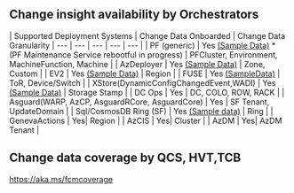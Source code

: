 
## Change insight availability by Orchestrators

| Supported Deployment Systems | Change Data Onboarded | Change Data Granularity 
| --- | --- | --- | --- | --- |
| PF (generic) | Yes [(Sample Data)](https://dataexplorer.azure.com/dashboards/d0357802-00ae-48c7-85a2-5cf02d98de77?p-_startTime=1hours&p-_endTime=now&p-_entityIds=all&p-_region=all&p-_availabilityZone=all&p-_datacenter=all&p-_cluster=all&p-_serviceName=all&p-_entityType=v-pfenvironment&p-_entityType=v-pfenvironment%3Aagg&p-_entityType=v-pfmachine&p-_payload=all&p-_serviceTreeIds=all#66cc3653-ecde-4c2c-9d24-1838d351d4d4) * (PF Maintenance Service rebootful in progress) | PFCluster, Environment, MachineFunction, Machine |
| AzDeployer | Yes [(Sample Data)](https://dataexplorer.azure.com/dashboards/d0357802-00ae-48c7-85a2-5cf02d98de77?p-_startTime=3hours&p-_endTime=now&p-_entityIds=all&p-_region=all&p-_availabilityZone=all&p-_datacenter=all&p-_cluster=all&p-_serviceName=all&p-_source=v-azdeployer&p-_entityType=all&p-_payload=all&p-_serviceTreeIds=all#66cc3653-ecde-4c2c-9d24-1838d351d4d4) | Zone, Custom |
| EV2 | Yes [(Sample Data)](https://dataexplorer.azure.com/dashboards/d0357802-00ae-48c7-85a2-5cf02d98de77?p-_startTime=3hours&p-_endTime=now&p-_entityIds=all&p-_region=all&p-_availabilityZone=all&p-_datacenter=all&p-_cluster=all&p-_serviceName=all&p-_source=v-expressv2&p-_entityType=all&p-_payload=all&p-_serviceTreeIds=all#66cc3653-ecde-4c2c-9d24-1838d351d4d4) | Region | 
| FUSE | Yes [(SampleData)](https://dataexplorer.azure.com/dashboards/d0357802-00ae-48c7-85a2-5cf02d98de77?p-_startTime=3hours&p-_endTime=now&p-_entityIds=all&p-_region=all&p-_availabilityZone=all&p-_datacenter=all&p-_cluster=all&p-_serviceName=all&p-_source=v-fuse_fuse&p-_entityType=v-clusterspine&p-_entityType=v-dcspine&p-_entityType=v-node&p-_entityType=v-torrouter&p-_payload=all&p-_serviceTreeIds=all#66cc3653-ecde-4c2c-9d24-1838d351d4d4) | ToR, Device/Switch | 
| XStore(DynamicConfigChangedEvent,WADI) | Yes [(Sample Data)](https://dataexplorer.azure.com/dashboards/d0357802-00ae-48c7-85a2-5cf02d98de77?p-_startTime=3hours&p-_endTime=now&p-_entityIds=all&p-_region=all&p-_availabilityZone=all&p-_datacenter=all&p-_cluster=all&p-_serviceName=all&p-_source=v-xstore-wadi&p-_source=v-xstore-xds&p-_entityType=all&p-_payload=all&p-_serviceTreeIds=all#66cc3653-ecde-4c2c-9d24-1838d351d4d4) | Storage Stamp | 
| DC Ops | Yes | DC, COLO, ROW, RACK |
| Asguard(WARP, AzCP, AsguardRCore, AsguardCore) | Yes | SF Tenant, UpdateDomain | 
| Sql/CosmosDB Ring (SF) | Yes [(Sample data)](https://dataexplorer.azure.com/dashboards/d0357802-00ae-48c7-85a2-5cf02d98de77?p-_startTime=3hours&p-_endTime=now&p-_entityIds=all&p-_region=all&p-_availabilityZone=all&p-_datacenter=all&p-_cluster=all&p-_serviceName=all&p-_source=all&p-_entityType=v-microsoft.sql.cluster&p-_payload=all&p-_serviceTreeIds=all#66cc3653-ecde-4c2c-9d24-1838d351d4d4) | Ring | 
| GenevaActions | Yes| Region |
| AzCIS | Yes| Cluster |
| AzDM | Yes| AzDM Tenant |

## Change data coverage by QCS, HVT,TCB
https://aka.ms/fcmcoverage